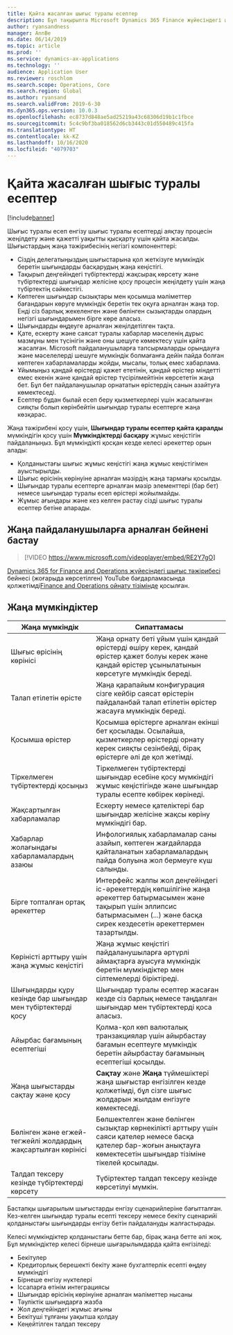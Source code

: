 ```yaml
---
title: Қайта жасалған шығыс туралы есептер
description: Бұл тақырыпта Microsoft Dynamics 365 Finance жүйесіндегі шығыс туралы есепті енгізу бойынша қайта жасалған және қайта құрылған тәжірибе туралы ақпарат берілген. Жаңа тәжірибе шығыс туралы есептерді толтыру процесін жеңілдетеді және қажет уақытты қысқартады.
author: ryansandness
manager: AnnBe
ms.date: 06/14/2019
ms.topic: article
ms.prod: ''
ms.service: dynamics-ax-applications
ms.technology: ''
audience: Application User
ms.reviewer: roschlom
ms.search.scope: Operations, Core
ms.search.region: Global
ms.author: ryansand
ms.search.validFrom: 2019-6-30
ms.dyn365.ops.version: 10.0.3
ms.openlocfilehash: ec8737d848ae5ad25219a43c68306d19b1c1fbce
ms.sourcegitcommit: 5c4c9bf3ba018562d6cb3443c01d550489c415fa
ms.translationtype: HT
ms.contentlocale: kk-KZ
ms.lasthandoff: 10/16/2020
ms.locfileid: "4079703"
---
```

# <a name="redesigned-expense-reports"></a>Қайта жасалған шығыс туралы есептер
[!include[banner](../includes/banner.md)]

Шығыс туралы есеп енгізу шығыс туралы есептерді аяқтау процесін жеңілдету және қажетті уақытты қысқарту үшін қайта жасалды. Шығыстардың жаңа тәжірибесінің негізгі компоненттері:

- Сіздің делегатыңыздың шығыстарына қол жеткізуге мүмкіндік беретін шығындарды басқарудың жаңа кеңістігі.
- Тақырып деңгейіндегі түбіртектерді жақсырақ көрсету және түбіртектерді шығындар желісіне қосу процесін жеңілдету үшін жаңа түбіртектің сәйкестігі.
- Көптеген шығындар сызықтары мен қосымша мәліметтер бағандарын көруге мүмкіндік беретін тек оқуға арналған жаңа тор. Енді сіз барлық жекеленген және бөлінген сызықтарды олардың негізгі шығындарымен бірге көре аласыз.
- Шығындарды өңдеуге арналған жеңілдетілген тақта.
- Қате, ескерту және саясат туралы хабарлар мәселенің дұрыс мазмұны мен түсінігін және оны шешуге көмектесу үшін қайта жасалған. Microsoft пайдаланушыларға тапсырмаларды орындауға және мәселелерді шешуге мүмкіндік болмағанға дейін пайда болған көптеген хабарламаларды жойды, мысалы, толық емес хабарлама.
- Ұйымыңыз қандай өрістерді қажет ететінін, қандай өрістер міндетті емес екенін және қандай өрістер түсірілмейтінін көрсететін жаңа бет. Бұл бет пайдаланушылар орнататын өрістердің санын азайтуға көмектеседі.
- Есептер бұдан былай есеп беру қызметкерлері үшін жасалынған сияқты болып көрінбейтін шығындар туралы есептерге жаңа көзқарас.

Жаңа тәжірибені қосу үшін, **Шығындар туралы есептер қайта қаралды** мүмкіндігін қосу үшін **Мүмкіндіктерді басқару** жұмыс кеңістігін пайдаланыңыз. Бұл мүмкіндікті қосқан кезде келесі әрекеттер орын алады:

- Қолданыстағы шығыс жұмыс кеңістігі жаңа жұмыс кеңістігімен ауыстырылды.
- Шығыс өрісінің көрінуіне арналған мәзірдің жаңа тармағы қосылды.
- Шығындар туралы есептерге арналған мәзір элементтері (бар бет) немесе шығындар туралы есеп өрістері жойылмайды.
- Жұмыс ағындары және кез келген растау сізді шығыс туралы есептер бетіне апарады.

## <a name="getting-started-video-for-new-users"></a>Жаңа пайдаланушыларға арналған бейнені бастау

> [!VIDEO https://www.microsoft.com/videoplayer/embed/RE2Y7gO]

[Dynamics 365 for Finance and Operations жүйесіндегі шығыс тәжірибесі](https://youtu.be/Ocy-MsTvEE0) бейнесі (жоғарыда көрсетілген) YouTube бағдарламасында қолжетімді[Finance and Operations ойнату тізімінде](https://www.youtube.com/playlist?list=PLcakwueIHoT_SYfIaPGoOhloFoCXiUSyW) қосылған.

## <a name="new-features"></a>Жаңа мүмкіндіктер

| Жаңа мүмкіндік | Сипаттамасы |
|---|----|
| Шығыс өрісінің көрінісі | Жаңа орнату беті ұйым үшін қандай өрістерді өшіру керек, қандай өрістер қажет болуы керек және қандай өрістер ұсынылатынын көрсетуге мүмкіндік береді. |
| Талап етілетін өрісте | Жаңа қарапайым конфигурация сізге кейбір саясат өрістерін пайдаланбай талап етілетін өрістер жасауға мүмкіндік береді. |
| Қосымша өрістер | Қосымша өрістерге арналған екінші бет қосылады. Осылайша, қызметкерлер өрістерді орнату керек сияқты сезінбейді, бірақ өрістерге әлі де қол жетімді. |
| Тіркелмеген түбіртектерді қосыңыз | Тіркелмеген түбіртектерді шығындар есебіне қосу мүмкіндігі жұмыс кеңістігінде және шығындар туралы есепте көбірек көрінеді. |
| Жақсартылған хабарламалар | Ескерту немесе қателіктері бар шығындар желісіне жақсы көріну мүмкіндігі бар. |
| Хабарлар жолағындағы хабарламалардың азаюы| Инфологиялық хабарламалар саны азайып, көптеген жағдайларда қайталанатын хабарламалардың пайда болуына жол бермеуге күш салынды. |
| Бірге топталған ортақ әрекеттер | Интерфейс жалпы жол деңгейіндегі іс-әрекеттердің көпшілігіне жаңа әрекеттер батырмасымен және тақырып үшін эллипсис батырмасымен (...) және басқа сирек кездесетін әрекеттермен тазартылды. |
| Көріністі арттыру үшін жаңа жұмыс кеңістігі | Жаңа жұмыс кеңістігі пайдаланушыларға әртүрлі аймақтарға ауысуға мүмкіндік беретін мүмкіндіктер мен сілтемелерді біріктіреді. |
| Шығындарды құру кезінде бар шығындар мен түбіртектерді қосу | Шығындар туралы есептер жасаған кезде сіз барлық немесе таңдалған шығындар мен түбіртектерді қоса аласыз. |
| Айырбас бағамының есептегіші | Қолма-қол көп валюталық транзакциялар үшін айырбастау бағамын есептеуге мүмкіндік беретін айырбастау бағамының есептегіші қосылды. |
| Жаңа шығыстарды сақтау және қосу | **Сақтау** және **Жаңа** түймешіктері жаңа шығыстар енгізілген кезде қолжетімді, бұл сізге шығыс жолдарын жылдам енгізуге көмектеседі. |
| Бөлінген және егжей-тегжейлі жолдардың жақсартылған көрінісі | Бөлшектелген және бөлінген сызықтар көрнекілікті арттыру үшін саяси қателер немесе басқа қателер бар-жоғын анықтауға көмектесетін шығындар тізіміне тікелей қосылады. |
| Талдап тексеру кезінде түбіртектерді көрсету | Түбіртектер талдап тексеру кезінде көрсетілуі мүмкін. |

Бастапқы шығарылым шығыстарды енгізу сценарийлеріне бағытталған. Кез-келген шығындар туралы есепті тексеру немесе бекіту сценарийі қолданыстағы шығындарды енгізу бетін пайдалануды жалғастырады.

Келесі мүмкіндіктер қолданыстағы бетте бар, бірақ жаңа бетте әлі жоқ. Бұл мүмкіндіктер келесі бірнеше шығарылымдарда қайта енгізіледі:

- Бекітулер
- Кредиторлық берешекті бекіту және бухгалтерлік есепті өңдеу мүмкіндігі
- Бірнеше енгізу нүктелері
- Іссапарға өтінім интеграциясы
- Шығындар өрісінің көрінуіне арналған мәліметтер нысаны
- Тәуліктік шығындарға жазба
- Жол деңгейіндегі жұмыс ағыны
- Бекітуші тұлғаны уақытша қолдау
- Кеңейтілген талдап тексеру
